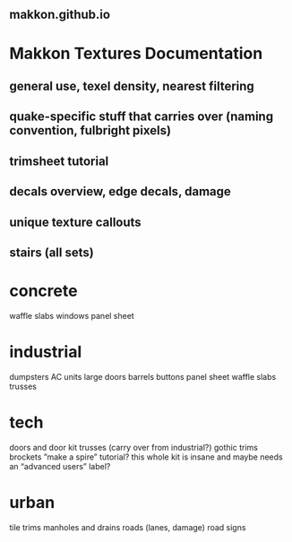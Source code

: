 ## makkon.github.io
# Makkon Textures Documentation

## general use, texel density, nearest filtering
## quake-specific stuff that carries over (naming convention, fulbright pixels)
## trimsheet tutorial
## decals overview, edge decals, damage
## unique texture callouts
## stairs (all sets)
# concrete
waffle slabs
windows
panel sheet
# industrial
dumpsters
AC units
large doors
barrels
buttons
panel sheet
waffle slabs
trusses
# tech
doors and door kit
trusses (carry over from industrial?)
gothic
trims
brockets
”make a spire” tutorial?
this whole kit is insane and maybe needs an “advanced users” label?
# urban
tile trims
manholes and drains
roads (lanes, damage)
road signs
